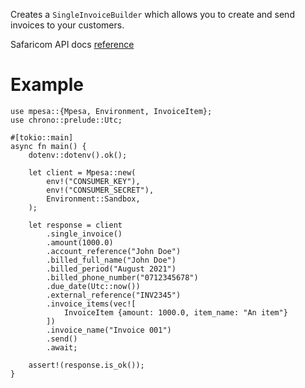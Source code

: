 Creates a `SingleInvoiceBuilder` which allows you to create and send invoices to your customers.

Safaricom API docs [reference](https://developer.safaricom.co.ke/APIs/BillManager)

# Example

```rust,ignore
use mpesa::{Mpesa, Environment, InvoiceItem};
use chrono::prelude::Utc;

#[tokio::main]
async fn main() {
    dotenv::dotenv().ok();

    let client = Mpesa::new(
        env!("CONSUMER_KEY"),
        env!("CONSUMER_SECRET"),
        Environment::Sandbox,
    );

    let response = client
        .single_invoice()
        .amount(1000.0)
        .account_reference("John Doe")
        .billed_full_name("John Doe")
        .billed_period("August 2021")
        .billed_phone_number("0712345678")
        .due_date(Utc::now())
        .external_reference("INV2345")
        .invoice_items(vec![
            InvoiceItem {amount: 1000.0, item_name: "An item"}
        ])
        .invoice_name("Invoice 001")
        .send()
        .await;

    assert!(response.is_ok());
}
```
